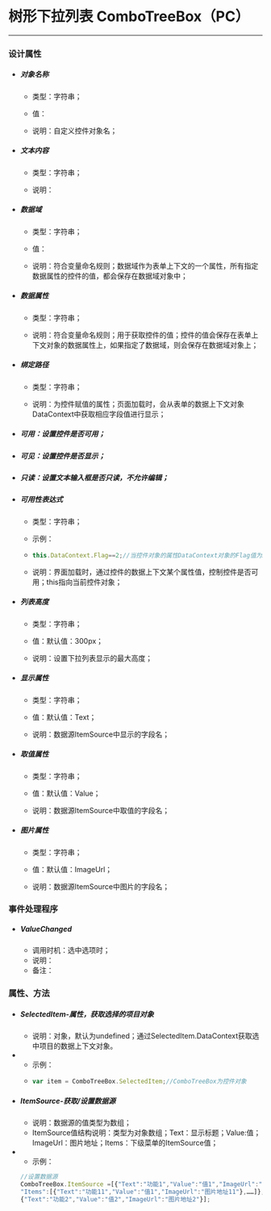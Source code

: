 # 树形下拉列表 ComboTreeBox（PC）

---

### 设计属性

* ##### 对象名称

  * 类型：字符串；

  * 值：

  * 说明：自定义控件对象名；
* ##### 文本内容

  * 类型：字符串；

  * 说明：
* ##### 数据域

  * 类型：字符串；

  * 值：

  * 说明：符合变量命名规则；数据域作为表单上下文的一个属性，所有指定数据属性的控件的值，都会保存在数据域对象中；
* ##### 数据属性

  * 类型：字符串；

  * 说明：符合变量命名规则；用于获取控件的值；控件的值会保存在表单上下文对象的数据属性上，如果指定了数据域，则会保存在数据域对象上；
* ##### 绑定路径

  * 类型：字符串；

  * 说明：为控件赋值的属性；页面加载时，会从表单的数据上下文对象DataContext中获取相应字段值进行显示；
* ##### 可用：设置控件是否可用；
* ##### 可见：设置控件是否显示；
* ##### 只读：设置文本输入框是否只读，不允许编辑；
* ##### 可用性表达式

  * 类型：字符串；

  * 示例：

  * ```js
    this.DataContext.Flag==2;//当控件对象的属性DataContext对象的Flag值为2时，控件可用，否则不可用；
    ```
  * 说明：界面加载时，通过控件的数据上下文某个属性值，控制控件是否可用；this指向当前控件对象；
* ##### 列表高度

  * 类型：字符串；

  * 值：默认值：300px；

  * 说明：设置下拉列表显示的最大高度；
* ##### 显示属性

  * 类型：字符串；

  * 值：默认值：Text；

  * 说明：数据源ItemSource中显示的字段名；
* ##### 取值属性

  * 类型：字符串；

  * 值：默认值：Value；

  * 说明：数据源ItemSource中取值的字段名；
* ##### 图片属性

  * 类型：字符串；

  * 值：默认值：ImageUrl；

  * 说明：数据源ItemSource中图片的字段名；

### 事件处理程序

* ##### ValueChanged

  * 调用时机：选中选项时；
  * 说明：
  * 备注：

### 属性、方法

* ##### SelectedItem-属性，获取选择的项目对象

  * 说明：对象，默认为undefined；通过SelectedItem.DataContext获取选中项目的数据上下文对象。
* * 示例：
  * ```js
    var item = ComboTreeBox.SelectedItem;//ComboTreeBox为控件对象
    ```
* ##### ItemSource-获取/设置数据源

  * 说明：数据源的值类型为数组；
  * ItemSource值结构说明：类型为对象数组；Text：显示标题；Value:值；ImageUrl：图片地址；Items：下级菜单的ItemSource值；
* * 示例：

  ```js
  //设置数据源
  ComboTreeBox.ItemSource =[{"Text":"功能1","Value":"值1","ImageUrl":"图片地址1",
  "Items":[{"Text":"功能11","Value":"值1","ImageUrl":"图片地址11"},……]},
  {"Text":"功能2","Value":"值2","ImageUrl":"图片地址2"}];
  ```

##### 



